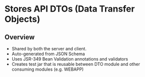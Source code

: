 
# Stores API DTOs (Data Transfer Objects)

## Overview

  * Shared by both the server and client.
  * Auto-generated from JSON Schema 
  * Uses JSR-349 Bean Validation annotations and validators
  * Creates test jar that is reusable between DTO module and other consuming modules (e.g. WEBAPP)
